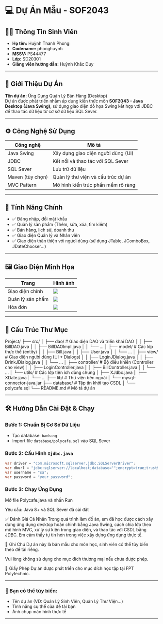 # 💻 Dự Án Mẫu - SOF2043

## 👨‍🎓 Thông Tin Sinh Viên
- **Họ tên:** Huỳnh Thanh Phong
- **Codename:** phonghuynh
- **MSSV:** PS44477  
- **Lớp:** SD20301  
- **Giảng viên hướng dẫn:** Huỳnh Khắc Duy

---

## 📝 Giới Thiệu Dự Án
**Tên dự án:** Ứng Dụng Quản Lý Bán Hàng (Desktop)  
Dự án được phát triển nhằm áp dụng kiến thức môn **SOF2043 – Java Desktop (Java Swing)**, sử dụng giao diện đồ họa Swing kết hợp với JDBC để thao tác dữ liệu từ cơ sở dữ liệu SQL Sever.

---

## ⚙️ Công Nghệ Sử Dụng
| Công nghệ       | Mô tả |
|------------------|------|
| Java Swing       | Xây dựng giao diện người dùng (UI) |
| JDBC             | Kết nối và thao tác với SQL Sever |
| SQL Sever            | Lưu trữ dữ liệu |
| Maven (tùy chọn) | Quản lý thư viện và cấu trúc dự án |
| MVC Pattern      | Mô hình kiến trúc phần mềm rõ ràng |

---

## 🔧 Tính Năng Chính
- ✅ Đăng nhập, đổi mật khẩu
- ✅ Quản lý sản phẩm (Thêm, sửa, xóa, tìm kiếm)
- ✅ Bán hàng, lịch sử, doanh thu
- ✅ Giao diện Quản lý và Nhân viên
- ✅ Giao diện thân thiện với người dùng (sử dụng JTable, JComboBox, JDateChooser...)

---

## 🖼️ Giao Diện Minh Họa
| Trang | Hình ảnh |
|------|-----------|
| Giao diện chính | ![](https://i.imgur.com/H7a8kRS.png) |
| Quản lý sản phẩm | ![](https://i.imgur.com/DU8Xvu1.png) |
| Hóa đơn | ![](https://i.imgur.com/fiDXcW2.png) |

---

## 📁 Cấu Trúc Thư Mục
Project/
├── src/
│   ├── dao/                  # Giao diện DAO và triển khai DAO
│   │   ├── BillDAO.java
│   │   ├── BillDAOImpl.java
│   │   └── ...
│   ├── model/                # Các lớp thực thể (entity)
│   │   ├── Bill.java
│   │   ├── User.java
│   │   └── ...
│   ├── view/                 # Giao diện người dùng (UI + Dialogs)
│   │   ├── LoginJDialog.java
│   │   ├── DrinkJDialog.java
│   │   └── ...
│   ├── controller/           # Bộ điều khiển (Controller cho view)
│   │   ├── LoginController.java
│   │   ├── BillController.java
│   │   └── ...
│   └── utils/                # Các lớp tiện ích dùng chung
│       ├── XJdbc.java
│       ├── XDate.java
│       └── ...
├── lib/                      # Thư viện bên ngoài
│   └── mysql-connector-java.jar
├── database/                 # Tập tin khởi tạo CSDL
│   └── polycafe.sql
└── README.md                 # Mô tả dự án

---

## 🛠️ Hướng Dẫn Cài Đặt & Chạy
### Bước 1: Chuẩn Bị Cơ Sở Dữ Liệu
- Tạo database: `banhang`
- Import file `database/polycafe.sql` vào SQL Sever

### Bước 2: Cấu Hình `Xjdbc.java`
```java
var driver = "com.microsoft.sqlserver.jdbc.SQLServerDriver";
var dburl = "jdbc:sqlserver://localhost;database="";encrypt=true;trustServerCertificate=true;";
var username = "sa";
var password = "your_password";
```


### Bước 3: Chạy Ứng Dụng
Mở file Polycafe.java và nhấn Run

Yêu cầu: Java 8+ và SQL Sever đã cài đặt

✅ Đánh Giá Cá Nhân
Trong quá trình làm đồ án, em đã học được cách xây dựng ứng dụng desktop hoàn chỉnh bằng Java Swing, cách chia lớp theo mô hình MVC, xử lý sự kiện trong giao diện, và thao tác với CSDL bằng JDBC. Em cảm thấy tự tin hơn trong việc xây dựng ứng dụng thực tế.

📌 Ghi Chú
Dự án này là bản mẫu cho môn học, sinh viên có thể tùy biến theo đề tài riêng.

Vui lòng không sử dụng cho mục đích thương mại nếu chưa được phép.

📜 Giấy Phép
Dự án được phát triển cho mục đích học tập tại FPT Polytechnic.


---

### 🔄 Bạn có thể tùy biến:
- Tên dự án (VD: Quản Lý Sinh Viên, Quản Lý Thư Viện...)
- Tính năng cụ thể của đề tài bạn
- Ảnh chụp màn hình thực tế

---
